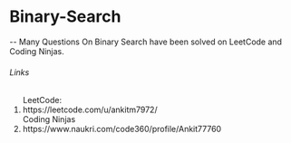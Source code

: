 # Binary-Search

-- Many Questions On Binary Search have been solved on LeetCode and Coding Ninjas.

<h6>Links</h6>
<ol>
LeetCode: <li>https://leetcode.com/u/ankitm7972/ </li>
Coding Ninjas <li>https://www.naukri.com/code360/profile/Ankit77760 </li>
</ol>
